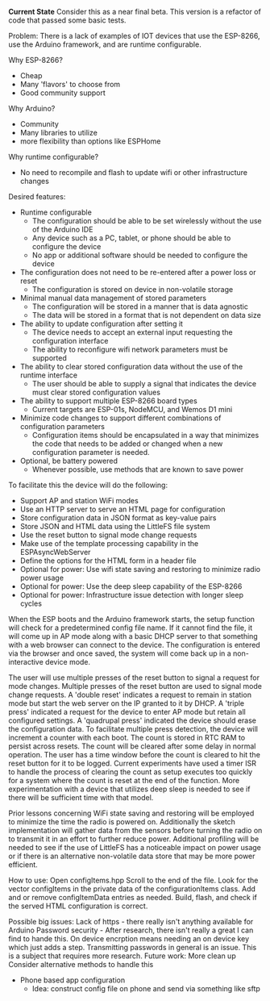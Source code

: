 **Current State**
Consider this as a near final beta.
This version is a refactor of code that passed some basic tests.

Problem: There is a lack of examples of IOT devices that use the ESP-8266, use the Arduino framework, and are runtime configurable.

Why ESP-8266?
  - Cheap
  - Many 'flavors' to choose from
  - Good community support
  
Why Arduino?
  - Community
  - Many libraries to utilize
  - more flexibility than options like ESPHome
  
Why runtime configurable?
  - No need to recompile and flash to update wifi or other infrastructure changes
  
Desired features:
  - Runtime configurable
    - The configuration should be able to be set wirelessly without the use of the Arduino IDE
    - Any device such as a PC, tablet, or phone should be able to configure the device
    - No app or additional software should be needed to configure the device
  - The configuration does not need to be re-entered after a power loss or reset
    - The configuration is stored on device in non-volatile storage
  - Minimal manual data management of stored parameters
    - The configuration will be stored in a manner that is data agnostic
    - The data will be stored in a format that is not dependent on data size
  - The ability to update configuration after setting it
    - The device needs to accept an external input requesting the configuration interface
    - The ability to reconfigure wifi network parameters must be supported
  - The ability to clear stored configuration data without the use of the runtime interface
    - The user should be able to supply a signal that indicates the device must clear stored configuration values
  - The ability to support multiple ESP-8266 board types
    - Current targets are ESP-01s, NodeMCU, and Wemos D1 mini
  - Minimize code changes to support different combinations of configuration parameters
    - Configuration items should be encapsulated in a way that minimizes the code that needs to be added or changed when a new configuration parameter is needed.
  - Optional, be battery powered
    - Whenever possible, use methods that are known to save power
    
To facilitate this the device will do the following:
  - Support AP and station WiFi modes
  - Use an HTTP server to serve an HTML page for configuration
  - Store configuration data in JSON format as key-value pairs
  - Store JSON and HTML data using the LittleFS file system
  - Use the reset button to signal mode change requests
  - Make use of the template processing capability in the ESPAsyncWebServer
  - Define the options for the HTML form in a header file
  - Optional for power: Use wifi state saving and restoring to minimize radio power usage
  - Optional for power: Use the deep sleep capability of the ESP-8266
  - Optional for power: Infrastructure issue detection with longer sleep cycles
    
    

When the ESP boots and the Arduino framework starts, the setup function will check for a predetermined config file name. 
If it cannot find the file, it will come up in AP mode along with a basic DHCP server to that something with a web browser can connect to the device.
The configuration is entered via the browser and once saved, the system will come back up in a non-interactive device mode. 

The user will use multiple presses of the reset button to signal a request for mode changes.
Multiple presses of the reset button are used to signal mode change requests. 
A 'double reset' indicates a request to remain in station mode but start the web server on the IP granted to it by DHCP.
A 'triple press' indicated a request for the device to enter AP mode but retain all configured settings.
A 'quadrupal press' indicated the device should erase the configuration data.
To facilitate multiple press detection, the device will increment a counter with each boot. The count is stored in RTC RAM to persist across resets.
The count will be cleared after some delay in normal operation. The user has a time window before the count is cleared to hit the reset button for it to be logged.
Current experiments have used a timer ISR to handle the process of clearing the count as setup executes too quickly for a system where the count is reset at the end of the function.
More experimentation with a device that utilizes deep sleep is needed to see if there will be sufficient time with that model. 

Prior lessons concerning WiFi state saving and restoring will be employed to minimize the time the radio is powered on. 
Additionally the sketch implementation will gather data from the sensors before turning the radio on to transmit it in an effort to further reduce power.
Additional profiling will be needed to see if the use of LittleFS has a noticeable impact on power usage or if there is an alternative non-volatile data store that may be more power efficient.

How to use:
Open configItems.hpp
Scroll to the end of the file. 
Look for the vector configItems in the private data of the configurationItems class.
Add and or remove configItemData entries as needed.
Build, flash, and check if the served HTML configuration is correct.

Possible big issues:
Lack of https - there really isn't anything available for Arduino
Password security - After research, there isn't really a great I can find to hande this. On device encrption means needing an on device key which just adds a step.
                    Transmitting passwords in general is an issue. This is a subject that requires more research.
Future work:
More clean up
Consider alternative methods to handle this
  - Phone based app configuration
    - Idea: construct config file on phone and send via something like sftp